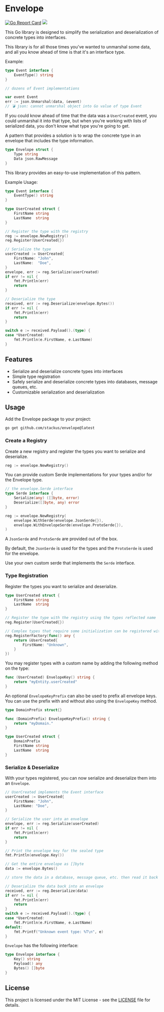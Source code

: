 # Envelope

[![Go Report Card](https://goreportcard.com/badge/github.com/stackus/envelope)](https://goreportcard.com/report/github.com/stackus/envelope)
[![](https://godoc.org/github.com/stackus/envelope?status.svg)](https://pkg.go.dev/github.com/stackus/envelope)

This Go library is designed to simplify the serialization and deserialization of concrete types into interfaces.

This library is for all those times you've wanted to unmarshal some data, and all you know ahead of time is that it's an interface type.

Example:
```go
type Event interface {
	EventType() string
}

// dozens of Event implementations

var event Event
err := json.Unmarshal(data, &event)
// 💣 json: cannot unmarshal object into Go value of type Event
```

If you could know ahead of time that the data was a `UserCreated` event, you could unmarshal it into that type, but when you're working with lists of serialized data, you don't know what type you're going to get.

A pattern that provides a solution is to wrap the concrete type in an envelope that includes the type information.

```go
type Envelope struct {
	Type string
	Data json.RawMessage
}
```

This library provides an easy-to-use implementation of this pattern.

Example Usage:
```go
type Event interface {
	EventType() string
}

type UserCreated struct {
	FirstName string
	LastName  string
}

// Register the type with the registry
reg := envelope.NewRegistry()
reg.Register(UserCreated{})

// Serialize the type
userCreated := UserCreated{
	FirstName: "John",
	LastName:  "Doe",
}
envelope, err := reg.Serialize(userCreated)
if err != nil {
	fmt.Println(err)
	return
}

// Deserialize the type
received, err := reg.Deserialize(envelope.Bytes())
if err != nil {
	fmt.Println(err)
	return
}

switch e := received.Payload().(type) {
case *UserCreated:
	fmt.Println(e.FirstName, e.LastName)
}
```

## Features
- Serialize and deserialize concrete types into interfaces
- Simple type registration
- Safely serialize and deserialize concrete types into databases, message queues, etc.
- Customizable serialization and deserialization

## Usage

Add the Envelope package to your project:

```bash
go get github.com/stackus/envelope@latest
```

### Create a Registry

Create a new registry and register the types you want to serialize and deserialize.

```go
reg := envelope.NewRegistry()
```

You can provide custom Serde implementations for your types and/or for the Envelope type.

```go
// the envelope.Serde interface
type Serde interface {
	Serialize(any) ([]byte, error)
	Deserialize([]byte, any) error
}

reg := envelope.NewRegistry(
	envelope.WithSerde(envelope.JsonSerde{}),
	envelope.WithEnvelopeSerde(envelope.ProtoSerde{}),
)
```
A `JsonSerde` and `ProtoSerde` are provided out of the box.

By default, the `JsonSerde` is used for the types and the `ProtoSerde` is used for the envelope.

Use your own custom serde that implements the `Serde` interface.

### Type Registration

Register the types you want to serialize and deserialize.

```go
type UserCreated struct {
	FirstName string
	LastName  string
}

// Register the type with the registry using the types reflected name
reg.Register(UserCreated{})

// Complex types that require some initialization can be registered with a factory function
reg.RegisterFactory(func() any {
	return &UserCreated{
		FirstName: "Unknown",
	}
})
```

You may register types with a custom name by adding the following method on the type:

```go
func (UserCreated) EnvelopeKey() string {
	return "myEntity.userCreated"
}
```

An optional `EnvelopeKeyPrefix` can also be used to prefix all envelope keys.
You can use the prefix with and without also using the `EnvelopeKey` method. 

```go
type DomainPrefix struct{}

func (DomainPrefix) EnvelopeKeyPrefix() string {
	return "myDomain."
}

type UserCreated struct {
	DomainPrefix
	FirstName string
	LastName  string
}
```

### Serialize & Deserialize
With your types registered, you can now serialize and deserialize them into an `Envelope`.

```go
// UserCreated implements the Event interface
userCreated := UserCreated{
	FirstName: "John",
	LastName: "Doe",
}

// Serialize the user into an envelope
envelope, err := reg.Serialize(userCreated)
if err != nil {
	fmt.Println(err)
	return
}

// Print the envelope key for the sealed type
fmt.Println(envelope.Key())

// Get the entire envelope as []byte
data := envelope.Bytes()

// store the data in a database, message queue, etc. then read it back in a later process

// Deserialize the data back into an envelope
received, err := reg.Deserialize(data)
if err != nil {
	fmt.Println(err)
	return
}
switch e := received.Payload().(type) {
case *UserCreated:
	fmt.Println(e.FirstName, e.LastName)
default:
	fmt.Printf("Unknown event type: %T\n", e)
}
```

`Envelope` has the following interface:

```go
type Envelope interface {
	Key() string
	Payload() any
	Bytes() []byte
}
```

## License

This project is licensed under the MIT License - see the [LICENSE](LICENSE) file for details.
